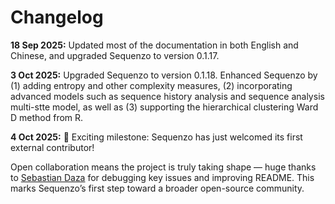 <!--
 * @Author: Yuqi Liang dawson1900@live.com
 * @Date: 2025-09-12 14:40:49
 * @LastEditors: Yuqi Liang dawson1900@live.com
 * @LastEditTime: 2025-10-06 20:06:55
 * @FilePath: /SequenzoWebsite/docs/en/changelog.md
 * @Description: 这是默认设置,请设置`customMade`, 打开koroFileHeader查看配置 进行设置: https://github.com/OBKoro1/koro1FileHeader/wiki/%E9%85%8D%E7%BD%AE
-->
# Changelog

**18 Sep 2025:** Updated most of the documentation in both English and Chinese, and upgraded Sequenzo to version 0.1.17.

**3 Oct 2025:** Upgraded Sequenzo to version 0.1.18. Enhanced Sequenzo by (1) adding entropy and other complexity measures, (2) incorporating advanced models such as sequence history analysis and sequence analysis multi-stte model, as well as (3) supporting the hierarchical clustering Ward D method from R. 

**4 Oct 2025:** 🎉 Exciting milestone: Sequenzo has just welcomed its first external contributor!

Open collaboration means the project is truly taking shape — huge thanks to [Sebastian Daza](https://sdaza.com/) for debugging key issues and improving README. This marks Sequenzo’s first step toward a broader open-source community.